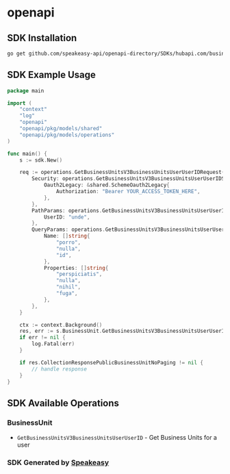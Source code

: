# openapi

<!-- Start SDK Installation -->
## SDK Installation

```bash
go get github.com/speakeasy-api/openapi-directory/SDKs/hubapi.com/business units/v3/go
```
<!-- End SDK Installation -->

## SDK Example Usage
<!-- Start SDK Example Usage -->
```go
package main

import (
    "context"
    "log"
    "openapi"
    "openapi/pkg/models/shared"
    "openapi/pkg/models/operations"
)

func main() {
    s := sdk.New()

    req := operations.GetBusinessUnitsV3BusinessUnitsUserUserIDRequest{
        Security: operations.GetBusinessUnitsV3BusinessUnitsUserUserIDSecurity{
            Oauth2Legacy: &shared.SchemeOauth2Legacy{
                Authorization: "Bearer YOUR_ACCESS_TOKEN_HERE",
            },
        },
        PathParams: operations.GetBusinessUnitsV3BusinessUnitsUserUserIDPathParams{
            UserID: "unde",
        },
        QueryParams: operations.GetBusinessUnitsV3BusinessUnitsUserUserIDQueryParams{
            Name: []string{
                "porro",
                "nulla",
                "id",
            },
            Properties: []string{
                "perspiciatis",
                "nulla",
                "nihil",
                "fuga",
            },
        },
    }

    ctx := context.Background()
    res, err := s.BusinessUnit.GetBusinessUnitsV3BusinessUnitsUserUserID(ctx, req)
    if err != nil {
        log.Fatal(err)
    }

    if res.CollectionResponsePublicBusinessUnitNoPaging != nil {
        // handle response
    }
}
```
<!-- End SDK Example Usage -->

<!-- Start SDK Available Operations -->
## SDK Available Operations


### BusinessUnit

* `GetBusinessUnitsV3BusinessUnitsUserUserID` - Get Business Units for a user
<!-- End SDK Available Operations -->

### SDK Generated by [Speakeasy](https://docs.speakeasyapi.dev/docs/using-speakeasy/client-sdks)
